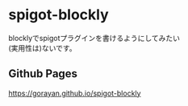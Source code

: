 # spigot-blockly

blocklyでspigotプラグインを書けるようにしてみたい  
(実用性は)ないです。
## Github Pages
https://gorayan.github.io/spigot-blockly
